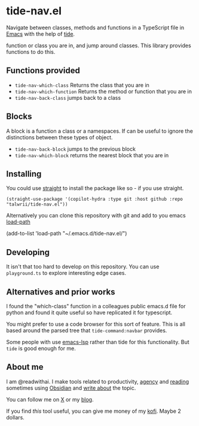 # tide-nav.el
Navigate between classes, methods and functions in a TypeScript file in [Emacs](https://www.gnu.org/software/emacs/) with the help of [tide](https://github.com/ananthakumaran/tide).

function or class you are in, and jump around classes. This library provides functions
to do this.

## Functions provided
- `tide-nav-which-class` Returns the class that you are in
- `tide-nav-which-function` Returns the method or function that you are in
- `tide-nav-back-class` jumps back to a class

## Blocks
A block is a function a class or a namespaces. If can be useful to ignore the distinctions between these types of object.

- `tide-nav-back-block` jumps to the previous block
- `tide-nav-which-block` returns the nearest block that you are in

## Installing
You could use [straight](https://github.com/radian-software/straight.el) to install the package like so - if you use straight.

```
(straight-use-package '(copilot-hydra :type git :host github :repo "talwrii/tide-nav.el"))
```

Alternatively you can clone this repository with git and add to you emacs [load-path](https://www.gnu.org/software/emacs/manual/html_node/use-package/Load-path.html)

(add-to-list 'load-path "~/.emacs.d/tide-nav.el/")

## Developing
It isn't that too hard to develop on this repository. You can use `playground.ts` to explore interesting edge cases.

## Alternatives and prior works
I found the "which-class" function in a colleagues public emacs.d file for python and found it quite useful so have replicated it for typescript.

You might prefer to use a code browser for this sort of feature. This is all based around the parsed tree that `tide-command:navbar` provides.

Some people with use [emacs-lsp](https://github.com/emacs-lsp/lsp-mode) rather than tide for this functionality. But `tide` is good enough for me.

## About me
I am @readwithai. I make tools related to productivity, [agency](https://readwithai.substack.com/p/reading-and-agency) and [reading](https://readwithai.substack.com/p/what-is-reading-broadly-defined) sometimes using [Obsidian](https://readwithai.substack.com/p/what-exactly-is-obsidian) and [write about](https://readwithai.substack.com/) the topic.

You can follow me on <a href="https://x.com">X</a> or my <a href="https://readwithai.substack.com">blog</a>.

If you find *this* tool useful, you can give me money of my [kofi](https://ko-fi.com/readwithai). Maybe 2 dollars.

